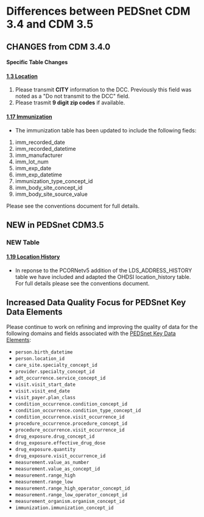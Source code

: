 
# Differences between PEDSnet CDM 3.4 and CDM 3.5

## CHANGES from CDM 3.4.0

#### Specific Table Changes
#### [1.3 Location](Pedsnet_CDM_ETL_Conventions.md#13-location-1)
1. Please transmit **CITY** information to the DCC. Previously this field was noted as a "Do not transmit to the DCC" field.
2. Please trasmit **9 digit zip codes** if available.

#### [1.17 Immunization](https://github.com/PEDSnet/Data_Models_Public/blob/master/PEDSnet/docs/Conventions%20Docs/v3.5_PEDSnet_CDM_ETL_Conventions.md#117-immunization-1)
- The immunization table has been updated to include the following fieds:
1. imm_recorded_date 
2. imm_recorded_datetime
3. imm_manufacturer	
4. imm_lot_num	
5. imm_exp_date	
6. imm_exp_datetime
7. immunization_type_concept_id
8. imm_body_site_concept_id
9. imm_body_site_source_value 

Please see the conventions document for full details.

## NEW in PEDSnet CDM3.5
### NEW Table
#### [1.19 Location History](https://github.com/PEDSnet/Data_Models/blob/pedsnet_v3.5.0_1/PEDSnet/docs/Pedsnet_CDM_ETL_Conventions.md#119-location_history)
- In reponse to the PCORNetv5 addition of the LDS_ADDRESS_HISTORY table we have included and adapted the OHDSI location_history table. For full details please see the conventions document.

## Increased Data Quality Focus for PEDSnet Key Data Elements

Please continue to work on refining and improving the quality of data for the following domains and fields associated with the [PEDSnet Key Data Elements](docs/PEDSnet%20Key%20Data%20Elements.md):

- `person.birth_datetime`
- `person.location_id`
- `care_site.specialty_concept_id`
- `provider.specialty_concept_id`
- `adt_occurrence.service_concept_id`
- `visit.visit_start_date`
- `visit.visit_end_date`
- `visit_payer.plan_class`
- `condition_occurrence.condition_concept_id`
- `condition_occurrence.condition_type_concept_id`
- `condition_occurrence.visit_occurrence_id`
- `procedure_occurrence.procedure_concept_id`
- `procedure_occurrence.visit_occurrence_id`
- `drug_exposure.drug_concept_id`
- `drug_exposure.effective_drug_dose`
- `drug_exposure.quantity`
- `drug_exposure.visit_occurrence_id`
- `measurement.value_as_number`
- `measurement.value_as_concept_id`
- `measurement.range_high`
- `measurement.range_low`
- `measurement.range_high_operator_concept_id`
- `measurement.range_low_operator_concept_id`
- `measurement_organism.organism_concept_id`
- `immunization.immunization_concept_id`





